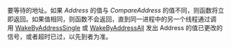 要等待的地址。如果 _Address_ 的值与 _CompareAddress_ 的值不同，则函数将立即返回。如果值相同，则函数不会返回，直到同一进程中的另一个线程通过调用 [WakeByAddressSingle](https://learn.microsoft.com/en-us/windows/win32/api/synchapi/nf-synchapi-wakebyaddresssingle) 或 [WakeByAddressAll](https://learn.microsoft.com/en-us/windows/win32/api/synchapi/nf-synchapi-wakebyaddressall) 发出 Address 的值已更改的信号，或者超时已过，以先到者为准。